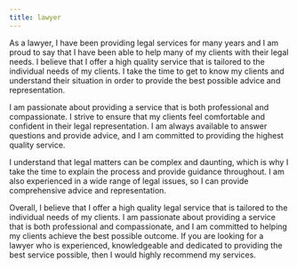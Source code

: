 ```yaml
---
title: lawyer
---
```


As a lawyer, I have been providing legal services for many years and I am proud to say that I have been able to help many of my clients with their legal needs. I believe that I offer a high quality service that is tailored to the individual needs of my clients. I take the time to get to know my clients and understand their situation in order to provide the best possible advice and representation.

I am passionate about providing a service that is both professional and compassionate. I strive to ensure that my clients feel comfortable and confident in their legal representation. I am always available to answer questions and provide advice, and I am committed to providing the highest quality service.

I understand that legal matters can be complex and daunting, which is why I take the time to explain the process and provide guidance throughout. I am also experienced in a wide range of legal issues, so I can provide comprehensive advice and representation.

Overall, I believe that I offer a high quality legal service that is tailored to the individual needs of my clients. I am passionate about providing a service that is both professional and compassionate, and I am committed to helping my clients achieve the best possible outcome. If you are looking for a lawyer who is experienced, knowledgeable and dedicated to providing the best service possible, then I would highly recommend my services.